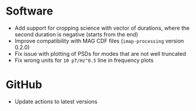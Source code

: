 # Software

- Add support for cropping science with vector of durations, where the second duration is negative (starts from the end)
- Improve compatibility with MAG CDF files (`imap-processing` version 0.2.0)
- Fix issue with plotting of PSDs for modes that are not well truncated
- Fix wrong units for `10 pT/Hz^0.5` line in frequency plots

# GitHub

- Update actions to latest versions
